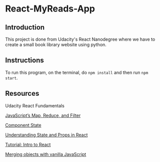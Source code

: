 # React-MyReads-App

## Introduction
This project is done from Udacity's React Nanodegree where we have to create a small book library website
using python.

## Instructions
To run this program, on the terminal, do `npm install` and then run `npm start`.

## Resources
Udacity React Fundamentals

[JavaScript’s Map, Reduce, and Filter](https://danmartensen.svbtle.com/javascripts-map-reduce-and-filter)

[Component State](https://reactjs.org/docs/faq-state.html)

[Understanding State and Props in React](https://hackernoon.com/understanding-state-and-props-in-react-94bc09232b9c)

[Tutorial: Intro to React](https://reactjs.org/tutorial/tutorial.html)

[Merging objects with vanilla JavaScript](https://gomakethings.com/merging-objects-with-vanilla-javascript/)